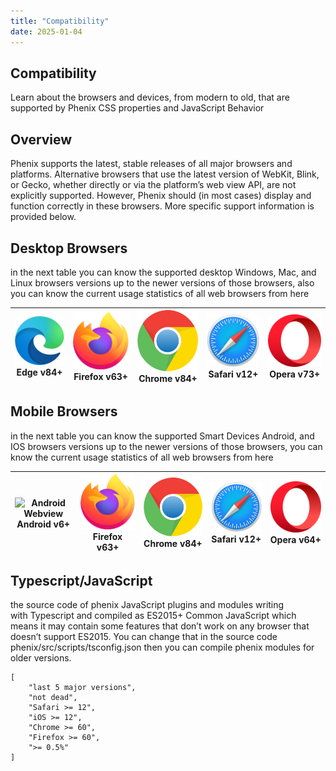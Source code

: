 ```yaml
---
title: "Compatibility"
date: 2025-01-04
---
```


## Compatibility

Learn about the browsers and devices, from modern to old, that are supported by Phenix CSS properties and JavaScript Behavior

## Overview

Phenix supports the latest, stable releases of all major browsers and platforms. Alternative browsers that use the latest version of WebKit, Blink, or Gecko, whether directly or via the platform’s web view API, are not explicitly supported. However, Phenix should (in most cases) display and function correctly in these browsers. More specific support information is provided below.

## Desktop Browsers

in the next table you can know the supported desktop Windows, Mac, and Linux browsers versions up to the newer versions of those browsers, also you can know the current usage statistics of all web browsers from here

| ![Explorer](images/Explorer.svg) **Edge v84+** | ![Firefox](images/Firefox.svg) **Firefox v63+** | ![Google Chrome](images/Google-Chrome.svg) **Chrome v84+** | ![Safari](images/Safari.svg) **Safari v12+** | ![Opera](images/Opera.svg) **Opera v73+** |
| --- | --- | --- | --- | --- |

## Mobile Browsers

in the next table you can know the supported Smart Devices Android, and IOS browsers versions up to the newer versions of those browsers, you can know the current usage statistics of all web browsers from here

| ![Android Webview](images/android-webview-png.avif) **Android v6+** | ![Firefox](images/Firefox.svg) **Firefox v63+** | ![Google Chrome](images/Google-Chrome.svg) **Chrome v84+** | ![Safari](images/Safari.svg) **Safari v12+** | ![Opera](images/Opera.svg) **Opera v64+** |
| --- | --- | --- | --- | --- |

## Typescript/JavaScript

the source code of phenix JavaScript plugins and modules writing with Typescript and compiled as ES2015+ Common JavaScript which means it may contain some features that don’t work on any browser that doesn’t support ES2015. You can change that in the source code phenix/src/scripts/tsconfig.json then you can compile phenix modules for older versions.

```
[
    "last 5 major versions",
    "not dead",
    "Safari >= 12",
    "iOS >= 12",
    "Chrome >= 60",
    "Firefox >= 60",
    ">= 0.5%"
]
```

